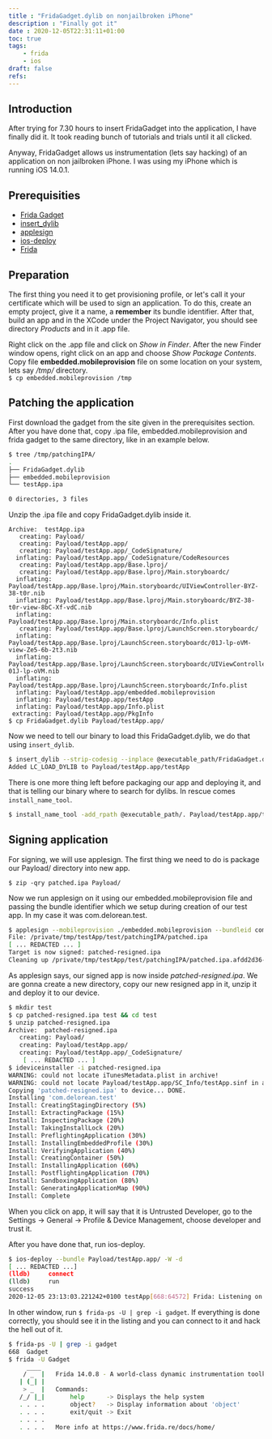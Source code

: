 ```yaml
---
title : "FridaGadget.dylib on nonjailbroken iPhone"
description : "Finally got it"
date : 2020-12-05T22:31:11+01:00
toc: true
tags:
    - frida
    - ios
draft: false
refs: 
---
```


## Introduction
After trying for 7.30 hours to insert FridaGadget into the application, I have finally did it. It took reading bunch of tutorials and trials until it all clicked. 

Anyway, FridaGadget allows us instrumentation (lets say hacking) of an application on non jailbroken iPhone. I was using my iPhone which is running iOS 14.0.1.

## Prerequisities
* [Frida Gadget](https://github.com/frida/frida/releases/tag/14.1.2)
* [insert_dylib](https://github.com/Tyilo/insert_dylib)
* [applesign](https://github.com/nowsecure/node-applesign)
* [ios-deploy](https://github.com/ios-control/ios-deploy)
* [Frida](https://github.com/frida/frida)

## Preparation

The first thing you need it to get provisioning profile, or let's call it your certificate which will be used to sign an application. To do this, create an empty project, give it a name, a **remember** its bundle identifier. After that, build an app and in the XCode under the Project Navigator, you should see directory *Products* and in it .app file.

Right click on the .app file and click on *Show in Finder*. After the new Finder window opens, right click on an app and choose *Show Package Contents*. Copy file **embedded.mobileprovision** file on some location on your system, lets say */tmp/* directory.  
`$ cp embedded.mobileprovision /tmp`

## Patching the application
First download the gadget from the site given in the prerequisites section. After you have done that, copy .ipa file, embedded.mobileprovision and frida gadget to the same directory, like in an example below.

```bash
$ tree /tmp/patchingIPA/
.
├── FridaGadget.dylib
├── embedded.mobileprovision
└── testApp.ipa

0 directories, 3 files
```

Unzip the .ipa file and copy FridaGadget.dylib inside it.

```
Archive:  testApp.ipa
   creating: Payload/
   creating: Payload/testApp.app/
   creating: Payload/testApp.app/_CodeSignature/
  inflating: Payload/testApp.app/_CodeSignature/CodeResources
   creating: Payload/testApp.app/Base.lproj/
   creating: Payload/testApp.app/Base.lproj/Main.storyboardc/
  inflating: Payload/testApp.app/Base.lproj/Main.storyboardc/UIViewController-BYZ-38-t0r.nib
  inflating: Payload/testApp.app/Base.lproj/Main.storyboardc/BYZ-38-t0r-view-8bC-Xf-vdC.nib
  inflating: Payload/testApp.app/Base.lproj/Main.storyboardc/Info.plist
   creating: Payload/testApp.app/Base.lproj/LaunchScreen.storyboardc/
  inflating: Payload/testApp.app/Base.lproj/LaunchScreen.storyboardc/01J-lp-oVM-view-Ze5-6b-2t3.nib
  inflating: Payload/testApp.app/Base.lproj/LaunchScreen.storyboardc/UIViewController-01J-lp-oVM.nib
  inflating: Payload/testApp.app/Base.lproj/LaunchScreen.storyboardc/Info.plist
  inflating: Payload/testApp.app/embedded.mobileprovision
  inflating: Payload/testApp.app/testApp
  inflating: Payload/testApp.app/Info.plist
 extracting: Payload/testApp.app/PkgInfo
$ cp FridaGadget.dylib Payload/testApp.app/
```

Now we need to tell our binary to load this FridaGadget.dylib, we do that using `insert_dylib`.

```bash
$ insert_dylib --strip-codesig --inplace @executable_path/FridaGadget.dylib Payload/testApp.app/testApp
Added LC_LOAD_DYLIB to Payload/testApp.app/testApp
```

There is one more thing left before packaging our app and deploying it, and that is telling our binary where to search for dylibs. In rescue comes `install_name_tool`.

```bash
$ install_name_tool -add_rpath @executable_path/. Payload/testApp.app/testApp
```

## Signing application

For signing, we will use applesign. The first thing we need to do is package our Payload/ directory into new app.

`$ zip -qry patched.ipa Payload/`

Now we run applesign on it using our embedded.mobileprovision file and passing the bundle identifier which we setup during creation of our test app. In my case it was com.delorean.test.

```bash
$ applesign --mobileprovision ./embedded.mobileprovision --bundleid com.delorean.test patched.ipa
File: /private/tmp/testApp/test/patchingIPA/patched.ipa
[ ... REDACTED ... ]
Target is now signed: patched-resigned.ipa
Cleaning up /private/tmp/testApp/test/patchingIPA/patched.ipa.afdd2d36-e576-42b4-beaa-b1a3f9eec14e
```

As applesign says, our signed app is now inside *patched-resigned.ipa*. We are gonna create a new directory, copy our new resigned app in it, unzip it and deploy it to our device.

```bash
$ mkdir test
$ cp patched-resigned.ipa test && cd test
$ unzip patched-resigned.ipa
Archive:  patched-resigned.ipa
   creating: Payload/
   creating: Payload/testApp.app/
   creating: Payload/testApp.app/_CodeSignature/
	[ ... REDACTED ... ]
$ ideviceinstaller -i patched-resigned.ipa
WARNING: could not locate iTunesMetadata.plist in archive!
WARNING: could not locate Payload/testApp.app/SC_Info/testApp.sinf in archive!
Copying 'patched-resigned.ipa' to device... DONE.
Installing 'com.delorean.test'
Install: CreatingStagingDirectory (5%)
Install: ExtractingPackage (15%)
Install: InspectingPackage (20%)
Install: TakingInstallLock (20%)
Install: PreflightingApplication (30%)
Install: InstallingEmbeddedProfile (30%)
Install: VerifyingApplication (40%)
Install: CreatingContainer (50%)
Install: InstallingApplication (60%)
Install: PostflightingApplication (70%)
Install: SandboxingApplication (80%)
Install: GeneratingApplicationMap (90%)
Install: Complete
```

When you click on app, it will say that it is Untrusted Developer, go to the Settings -> General -> Profile & Device Management, choose developer and trust it.

After you have done that, run ios-deploy.

```bash
$ ios-deploy --bundle Payload/testApp.app/ -W -d
[ ... REDACTED ...]
(lldb)     connect
(lldb)     run
success
2020-12-05 23:13:03.221242+0100 testApp[668:64572] Frida: Listening on 127.0.0.1 TCP port 27042
```

In other window, run `$ frida-ps -U | grep -i gadget`. If everything is done correctly, you should see it in the listing and you can connect to it and hack the hell out of it.

```bash
$ frida-ps -U | grep -i gadget
668  Gadget
$ frida -U Gadget
     ____
    / _  |   Frida 14.0.8 - A world-class dynamic instrumentation toolkit
   | (_| |
    > _  |   Commands:
   /_/ |_|       help      -> Displays the help system
   . . . .       object?   -> Display information about 'object'
   . . . .       exit/quit -> Exit
   . . . .
   . . . .   More info at https://www.frida.re/docs/home/
```
